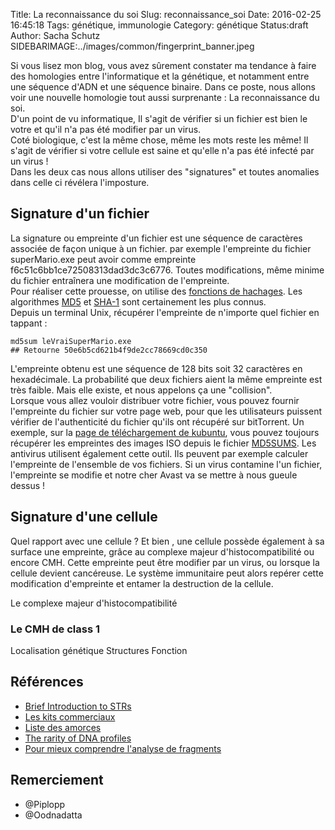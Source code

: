 Title: La reconnaissance du soi
Slug: reconnaissance_soi
Date: 2016-02-25 16:45:18
Tags: génétique, immunologie
Category: génétique
Status:draft
Author: Sacha Schutz
SIDEBARIMAGE:../images/common/fingerprint_banner.jpeg

Si vous lisez mon blog, vous avez sûrement constater ma tendance à faire des homologies entre l'informatique et la génétique, et notamment entre une séquence d'ADN et une séquence binaire. Dans ce poste, nous allons voir une nouvelle homologie tout aussi surprenante : La reconnaissance du soi.   
D'un point de vu informatique, Il s'agit de vérifier si un fichier est bien le votre et qu'il n'a pas été modifier par un virus.   
Coté biologique, c'est la même chose, même les mots reste les même! Il s'agit de vérifier si votre cellule est saine et qu'elle n'a pas été infecté par un virus !  
Dans les deux cas nous allons utiliser des "signatures" et toutes anomalies dans celle ci révélera l'imposture.   

## Signature d'un fichier
La signature ou empreinte d'un fichier est une séquence de caractères associée de façon unique à un fichier. par exemple l'empreinte du fichier superMario.exe peut avoir comme empreinte f6c51c6bb1ce72508313dad3dc3c6776. Toutes modifications, même minime du fichier entraînera une modification de l'empreinte.   
Pour réaliser cette prouesse, on utilise des [fonctions de hachages](https://fr.wikipedia.org/wiki/Fonction_de_hachage). Les algorithmes [MD5](https://fr.wikipedia.org/wiki/MD5) et [SHA-1](https://fr.wikipedia.org/wiki/SHA-1) sont certainement les plus connus.    
Depuis un terminal Unix, récupérer l'empreinte de n'importe quel fichier en tappant : 

    md5sum leVraiSuperMario.exe   
    ## Retourne 50e6b5cd621b4f9de2cc78669cd0c350

L'empreinte obtenu est une séquence de 128 bits soit 32 caractères en hexadécimale. La probabilité que deux fichiers aient la même empreinte est très faible. Mais elle existe, et nous appelons ça une "collision".    
Lorsque vous allez vouloir distribuer votre fichier, vous pouvez fournir l'empreinte du fichier sur votre page web, pour que les utilisateurs puissent vérifier de l'authenticité du fichier qu'ils ont récupéré sur bitTorrent. Un exemple, sur la [page de téléchargement de kubuntu](http://cdimage.ubuntu.com/kubuntu/releases/wily/release/), vous pouvez toujours récupérer les empreintes des images ISO depuis le fichier [MD5SUMS](http://cdimage.ubuntu.com/kubuntu/releases/wily/release/MD5SUMS). 
Les antivirus utilisent également cette outil. Ils peuvent par exemple calculer l'empreinte de l'ensemble de vos fichiers. Si un virus contamine l'un fichier, l'empreinte se modifie et notre cher Avast va se mettre à nous gueule dessus !


## Signature d'une cellule 
Quel rapport avec une cellule ? Et bien , une cellule possède également à sa surface une empreinte, grâce au complexe majeur d'histocompatibilité ou encore CMH. Cette empreinte peut être modifier par un virus, ou lorsque la cellule devient cancéreuse. Le système immunitaire peut alors repérer cette modification d'empreinte et entamer la destruction de la cellule. 

Le complexe majeur d'histocompatibilité 
### Le CMH de class 1 
Localisation génétique 
Structures 
Fonction 





## Références 

* [Brief Introduction to STRs](http://www.cstl.nist.gov/biotech/strbase/intro.htm)
* [Les kits commerciaux](http://www.cstl.nist.gov/biotech/strbase/multiplx.htm)
* [Liste des amorces](http://www.cstl.nist.gov/biotech/strbase/primer1.htm)
* [The rarity of DNA profiles](http://www.ncbi.nlm.nih.gov/pmc/articles/PMC2585748/)
* [Pour mieux comprendre l'analyse de fragments](https://www.youtube.com/watch?v=43-OQTLtrwQ)

## Remerciement 
* @Piplopp 
* @Oodnadatta 


